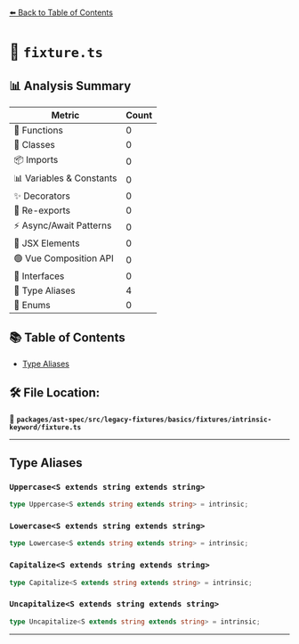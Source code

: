 [⬅️ Back to Table of Contents](../../../../../../../index.md)

# 📄 `fixture.ts`

## 📊 Analysis Summary

| Metric | Count |
|--------|-------|
| 🔧 Functions | 0 |
| 🧱 Classes | 0 |
| 📦 Imports | 0 |
| 📊 Variables & Constants | 0 |
| ✨ Decorators | 0 |
| 🔄 Re-exports | 0 |
| ⚡ Async/Await Patterns | 0 |
| 💠 JSX Elements | 0 |
| 🟢 Vue Composition API | 0 |
| 📐 Interfaces | 0 |
| 📑 Type Aliases | 4 |
| 🎯 Enums | 0 |

## 📚 Table of Contents

- [Type Aliases](#type-aliases)

## 🛠️ File Location:
📂 **`packages/ast-spec/src/legacy-fixtures/basics/fixtures/intrinsic-keyword/fixture.ts`**


---

## Type Aliases

### `Uppercase<S extends string extends string>`

```ts
type Uppercase<S extends string extends string> = intrinsic;
```

### `Lowercase<S extends string extends string>`

```ts
type Lowercase<S extends string extends string> = intrinsic;
```

### `Capitalize<S extends string extends string>`

```ts
type Capitalize<S extends string extends string> = intrinsic;
```

### `Uncapitalize<S extends string extends string>`

```ts
type Uncapitalize<S extends string extends string> = intrinsic;
```


---